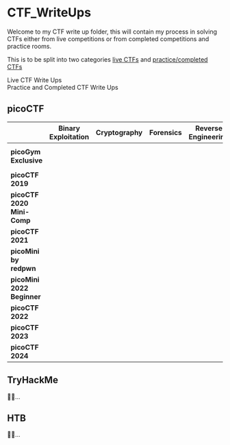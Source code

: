 # CTF_WriteUps

Welcome to my CTF write up folder, this will contain my process in solving CTFs either from live competitions or from completed competitions and practice rooms. 


This is to be split into two categories <a href="#live">live CTFs</a> and <a href="#practice">practice/completed CTFs</a>

<section id="live">Live CTF Write Ups</section>


<section id="practice">Practice and Completed CTF Write Ups</section>

## picoCTF
|                         | Binary Exploitation  | Cryptography        | Forensics          | Reverse Engineering  | Web Exploitation    | General Skills      |
|-------------------------|----------------------|---------------------|-------------------|----------------------|---------------------|---------------------|
| **picoGym Exclusive**    |                      |                     |                   |                      |                     |>[`Big Zip`](https://github.com/helixplant/CTF_WriteUps/blob/main/practice/picoCTF/big_zip_wt.md)<br>>[`Commitment Issues`](https://github.com/helixplant/CTF_WriteUps/blob/main/practice/picoCTF/commitment_issues_wt.md) |
| **picoCTF 2019**         |                      |                     |                   |                      |                     |                     |
| **picoCTF 2020 Mini-Comp**|                     |                     |                   |                      |                     |                     |
| **picoCTF 2021**         |                      |                     |                   |                      |                     |                     |
| **picoMini by redpwn**   |                      |                     |                   |                      |                     |                     |
| **picoMini 2022 Beginner**|                     |                     |                   |                      |                     |                     |
| **picoCTF 2022**         |                      |                     |                   |                      |                     |                     |
| **picoCTF 2023**         |                      |                     |                   |                      |                     |                     |
| **picoCTF 2024**         |                      |                     |                   |                      |                     |                     |

<!---
making links for the ctf stuff
>[`file`](ghLink)
<br>>[`file`](ghLink) 
-->

## TryHackMe
🚧🚚...
## HTB
🚧🚚...
